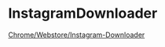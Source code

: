 # InstagramDownloader


[Chrome/Webstore/Instagram-Downloader](https://chrome.google.com/webstore/detail/instagram-downloader/hiegnhbkbkblbcchelmcnfogbkfplhac)
